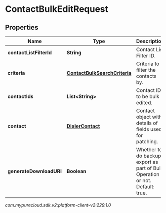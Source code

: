 # ContactBulkEditRequest


## Properties

| Name | Type | Description | Notes |
| ------------ | ------------- | ------------- | ------------- |
| **contactListFilterId** | **String** | Contact List Filter ID. |  [optional] |
| **criteria** | [**ContactBulkSearchCriteria**](ContactBulkSearchCriteria) | Criteria to filter the contacts by. |  [optional] |
| **contactIds** | **List&lt;String&gt;** | Contact IDs to be bulk edited. |  [optional] |
| **contact** | [**DialerContact**](DialerContact) | Contact object with details of fields used for patching. |  [optional] |
| **generateDownloadURI** | **Boolean** | Whether to do backup export as part of Bulk Operation or not. Default: true. |  [optional] |




_com.mypurecloud.sdk.v2:platform-client-v2:229.1.0_
